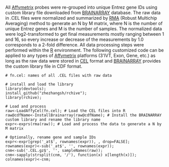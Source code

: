 All [Affymetrix](http://www.affymetrix.com) probes were re-grouped into unique Entrez gene IDs using custom library file downloaded from [BRAINARRAY](http://brainarray.mbni.med.umich.edu) database. The raw data in .CEL files were normalized and summarized by [RMA](http://www.ncbi.nlm.nih.gov/pubmed/12925520) (Robust Multichip Averaging) method to generate an N by M matrix, where N is the number of unique Entrez genes and M is the number of samples. The normalized data were log2-transformed to get final measurements mostly ranging between 1 and 16, so every increase or decrease of the measurements by 1.0 corresponds to a 2-fold difference. All data processing steps were performed within the [R](https://www.r-project.org) environment. The following customized code can be applied to any types of [Affymetrix](http://www.affymetrix.com/estore/browse/level_three_category_and_children.jsp?category=35868&categoryIdClicked=35868&expand=true&parent=35617) platforms (3'IVT, Exon, Gene, etc.) as long as the raw data were stored in [CEL](http://media.affymetrix.com/support/developer/powertools/changelog/gcos-agcc/cel.html) format and [BRAINARRAY](http://brainarray.mbni.med.umich.edu/Brainarray/Database/CustomCDF/CDF_download.asp) provides the custom library file in CDF format.

```
# fn.cel: names of all .CEL files with raw data

# install and load the library
library(devtools);
install_github("zhezhangsh/rchive");
library(rchive);

# Load and process
raw<-LoadAffyCel(fn.cel); # Load the CEL files into R
raw@cdfName<-InstallBrainarray(raw@cdfName); # Install the BRAINARRAY custom library and rename the library name
expr<-exprs(rma(raw)); # Load and process the data to generate a N by M matrix

# Optionally, rename gene and sample IDs
expr<-expr[grep('_at$', rownames(expr)), , drop=FALSE];
rownames(expr)<-sub('_at$', '', rownames(expr));
cnm<-sub('.CEL.gz$', '', sampleNames(raw));
cnm<-sapply(strsplit(cnm, '/'), function(x) x[length(x)]);
colnames(expr)<-cnm;
```
